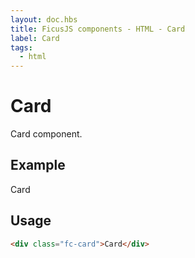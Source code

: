 ```yaml
---
layout: doc.hbs
title: FicusJS components - HTML - Card
label: Card
tags:
  - html
---
```

# Card

Card component.

## Example

<div class="fc-card">Card</div>

## Usage

```html
<div class="fc-card">Card</div>
```
